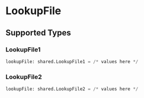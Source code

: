 # LookupFile


## Supported Types

### LookupFile1

```python
lookupFile: shared.LookupFile1 = /* values here */
```

### LookupFile2

```python
lookupFile: shared.LookupFile2 = /* values here */
```

